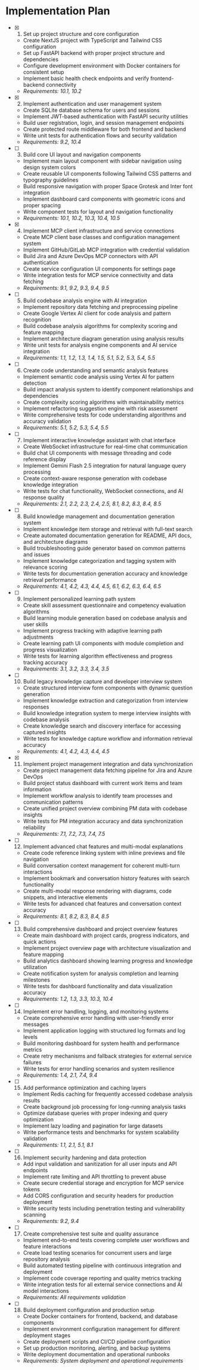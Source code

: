 # Implementation Plan

- [x] 1. Set up project structure and core configuration





  - Create NextJS project with TypeScript and Tailwind CSS configuration
  - Set up FastAPI backend with proper project structure and dependencies
  - Configure development environment with Docker containers for consistent setup
  - Implement basic health check endpoints and verify frontend-backend connectivity
  - _Requirements: 10.1, 10.2_

- [x] 2. Implement authentication and user management system





  - Create SQLite database schema for users and sessions
  - Implement JWT-based authentication with FastAPI security utilities
  - Build user registration, login, and session management endpoints
  - Create protected route middleware for both frontend and backend
  - Write unit tests for authentication flows and security validation
  - _Requirements: 9.2, 10.4_

- [ ] 3. Build core UI layout and navigation components




  - Implement main layout component with sidebar navigation using design system colors
  - Create reusable UI components following Tailwind CSS patterns and typography guidelines
  - Build responsive navigation with proper Space Grotesk and Inter font integration
  - Implement dashboard card components with geometric icons and proper spacing
  - Write component tests for layout and navigation functionality
  - _Requirements: 10.1, 10.2, 10.3, 10.4, 10.5_

- [x] 4. Implement MCP client infrastructure and service connections





  - Create MCP client base classes and configuration management system
  - Implement GitHub/GitLab MCP integration with credential validation
  - Build Jira and Azure DevOps MCP connectors with API authentication
  - Create service configuration UI components for settings page
  - Write integration tests for MCP service connectivity and data fetching
  - _Requirements: 9.1, 9.2, 9.3, 9.4, 9.5_

- [ ] 5. Build codebase analysis engine with AI integration
  - Implement repository data fetching and preprocessing pipeline
  - Create Google Vertex AI client for code analysis and pattern recognition
  - Build codebase analysis algorithms for complexity scoring and feature mapping
  - Implement architecture diagram generation using analysis results
  - Write unit tests for analysis engine components and AI service integration
  - _Requirements: 1.1, 1.2, 1.3, 1.4, 1.5, 5.1, 5.2, 5.3, 5.4, 5.5_

- [ ] 6. Create code understanding and semantic analysis features
  - Implement semantic code analysis using Vertex AI for pattern detection
  - Build impact analysis system to identify component relationships and dependencies
  - Create complexity scoring algorithms with maintainability metrics
  - Implement refactoring suggestion engine with risk assessment
  - Write comprehensive tests for code understanding algorithms and accuracy validation
  - _Requirements: 5.1, 5.2, 5.3, 5.4, 5.5_

- [ ] 7. Implement interactive knowledge assistant with chat interface
  - Create WebSocket infrastructure for real-time chat communication
  - Build chat UI components with message threading and code reference display
  - Implement Gemini Flash 2.5 integration for natural language query processing
  - Create context-aware response generation with codebase knowledge integration
  - Write tests for chat functionality, WebSocket connections, and AI response quality
  - _Requirements: 2.1, 2.2, 2.3, 2.4, 2.5, 8.1, 8.2, 8.3, 8.4, 8.5_

- [ ] 8. Build knowledge management and documentation generation system
  - Implement knowledge item storage and retrieval with full-text search
  - Create automated documentation generation for README, API docs, and architecture diagrams
  - Build troubleshooting guide generator based on common patterns and issues
  - Implement knowledge categorization and tagging system with relevance scoring
  - Write tests for documentation generation accuracy and knowledge retrieval performance
  - _Requirements: 4.1, 4.2, 4.3, 4.4, 4.5, 6.1, 6.2, 6.3, 6.4, 6.5_

- [ ] 9. Implement personalized learning path system
  - Create skill assessment questionnaire and competency evaluation algorithms
  - Build learning module generation based on codebase analysis and user skills
  - Implement progress tracking with adaptive learning path adjustments
  - Create learning path UI components with module completion and progress visualization
  - Write tests for learning algorithm effectiveness and progress tracking accuracy
  - _Requirements: 3.1, 3.2, 3.3, 3.4, 3.5_

- [ ] 10. Build legacy knowledge capture and developer interview system
  - Create structured interview form components with dynamic question generation
  - Implement knowledge extraction and categorization from interview responses
  - Build knowledge integration system to merge interview insights with codebase analysis
  - Create knowledge search and discovery interface for accessing captured insights
  - Write tests for knowledge capture workflow and information retrieval accuracy
  - _Requirements: 4.1, 4.2, 4.3, 4.4, 4.5_

- [x] 11. Implement project management integration and data synchronization








  - Create project management data fetching pipeline for Jira and Azure DevOps
  - Build project status dashboard with current work items and team information
  - Implement workflow analysis to identify team processes and communication patterns
  - Create unified project overview combining PM data with codebase insights
  - Write tests for PM integration accuracy and data synchronization reliability
  - _Requirements: 7.1, 7.2, 7.3, 7.4, 7.5_

- [ ] 12. Implement advanced chat features and multi-modal explanations
  - Create code reference linking system with inline previews and file navigation
  - Build conversation context management for coherent multi-turn interactions
  - Implement bookmark and conversation history features with search functionality
  - Create multi-modal response rendering with diagrams, code snippets, and interactive elements
  - Write tests for advanced chat features and conversation context accuracy
  - _Requirements: 8.1, 8.2, 8.3, 8.4, 8.5_

- [ ] 13. Build comprehensive dashboard and project overview features
  - Create main dashboard with project cards, progress indicators, and quick actions
  - Implement project overview page with architecture visualization and feature mapping
  - Build analytics dashboard showing learning progress and knowledge utilization
  - Create notification system for analysis completion and learning milestones
  - Write tests for dashboard functionality and data visualization accuracy
  - _Requirements: 1.2, 1.3, 3.3, 10.3, 10.4_

- [ ] 14. Implement error handling, logging, and monitoring systems
  - Create comprehensive error handling with user-friendly error messages
  - Implement application logging with structured log formats and log levels
  - Build monitoring dashboard for system health and performance metrics
  - Create retry mechanisms and fallback strategies for external service failures
  - Write tests for error handling scenarios and system resilience
  - _Requirements: 1.4, 2.1, 7.4, 9.4_

- [ ] 15. Add performance optimization and caching layers
  - Implement Redis caching for frequently accessed codebase analysis results
  - Create background job processing for long-running analysis tasks
  - Optimize database queries with proper indexing and query optimization
  - Implement lazy loading and pagination for large datasets
  - Write performance tests and benchmarks for system scalability validation
  - _Requirements: 1.1, 2.1, 5.1, 8.1_

- [ ] 16. Implement security hardening and data protection
  - Add input validation and sanitization for all user inputs and API endpoints
  - Implement rate limiting and API throttling to prevent abuse
  - Create secure credential storage and encryption for MCP service tokens
  - Add CORS configuration and security headers for production deployment
  - Write security tests including penetration testing and vulnerability scanning
  - _Requirements: 9.2, 9.4_

- [ ] 17. Create comprehensive test suite and quality assurance
  - Implement end-to-end tests covering complete user workflows and feature interactions
  - Create load testing scenarios for concurrent users and large repository analysis
  - Build automated testing pipeline with continuous integration and deployment
  - Implement code coverage reporting and quality metrics tracking
  - Write integration tests for all external service connections and AI model interactions
  - _Requirements: All requirements validation_

- [ ] 18. Build deployment configuration and production setup
  - Create Docker containers for frontend, backend, and database components
  - Implement environment configuration management for different deployment stages
  - Create deployment scripts and CI/CD pipeline configuration
  - Set up production monitoring, alerting, and backup systems
  - Write deployment documentation and operational runbooks
  - _Requirements: System deployment and operational requirements_